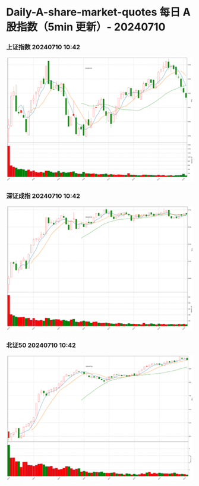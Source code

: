 
# Daily-A-share-market-quotes 每日 A 股指数（5min 更新）- 20240710

### 上证指数 20240710 10:42
![](./fig/2024/7/20240710-sh000001.png)

### 深证成指 20240710 10:42
![](./fig/2024/7/20240710-sz399001.png)

### 北证50 20240710 10:42
![](./fig/2024/7/20240710-bj899050.png)
